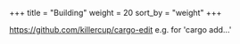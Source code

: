 +++
title = "Building"
weight = 20
sort_by = "weight"
+++

https://github.com/killercup/cargo-edit e.g. for 'cargo add...'

